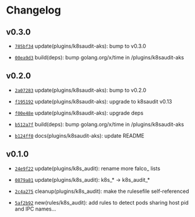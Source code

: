 # Changelog

## v0.3.0

* [`785bf34`](https://github.com/falcosecurity/plugins/commit/785bf34) update(plugins/k8saudit-aks): bump to v0.3.0

* [`00ea9d3`](https://github.com/falcosecurity/plugins/commit/00ea9d3) build(deps): bump golang.org/x/time in /plugins/k8saudit-aks


## v0.2.0

* [`2a07283`](https://github.com/falcosecurity/plugins/commit/2a07283) update(plugins/k8saudit-aks): bump to v0.2.0

* [`f195192`](https://github.com/falcosecurity/plugins/commit/f195192) update(plugins/k8saudit-aks): upgrade to k8saudit v0.13

* [`f00e48e`](https://github.com/falcosecurity/plugins/commit/f00e48e) update(plugins/k8saudit-aks): upgrade deps

* [`b512a7f`](https://github.com/falcosecurity/plugins/commit/b512a7f) build(deps): bump golang.org/x/time in /plugins/k8saudit-aks

* [`b124ff0`](https://github.com/falcosecurity/plugins/commit/b124ff0) docs(plugins/k8saudit-aks): update README


## v0.1.0

* [`24e9f22`](https://github.com/falcosecurity/plugins/commit/24e9f22) update(plugins/k8s_audit): rename more falco_ lists

* [`0879a81`](https://github.com/falcosecurity/plugins/commit/0879a81) update(plugins/k8s_audit): k8s_* -> k8s_audit_*

* [`2c4a275`](https://github.com/falcosecurity/plugins/commit/2c4a275) cleanup(plugins/k8s_audit): make the rulesefile self-referenced

* [`5af2b92`](https://github.com/falcosecurity/plugins/commit/5af2b92) new(rules/k8s_audit): add rules to detect pods sharing host pid and IPC names...


